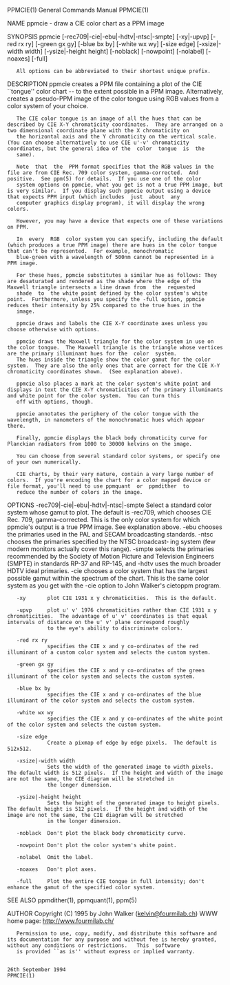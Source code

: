 PPMCIE(1)                                                                               General Commands Manual                                                                              PPMCIE(1)

NAME
       ppmcie - draw a CIE color chart as a PPM image

SYNOPSIS
       ppmcie [-rec709|-cie|-ebu|-hdtv|-ntsc|-smpte] [-xy|-upvp] [-red rx ry] [-green gx gy] [-blue bx by] [-white wx wy] [-size edge] [-xsize|-width width] [-ysize|-height height] [-noblack]
                [-nowpoint] [-nolabel] [-noaxes] [-full]

       All options can be abbreviated to their shortest unique prefix.

DESCRIPTION
       ppmcie creates a PPM file containing a plot of the CIE ``tongue'' color chart -- to the extent possible in a PPM image.  Alternatively, creates a pseudo-PPM image of the  color  tongue  using
       RGB values from a color system of your choice.

       The CIE color tongue is an image of all the hues that can be described by CIE X-Y chromaticity coordinates.  They are arranged on a two dimensional coordinate plane with the X chromaticity on
       the horizontal axis and the Y chromaticity on the vertical scale.  (You can choose alternatively to use CIE u'-v' chromaticity coordinates, but the general idea of the  color  tongue  is  the
       same).

       Note  that  the  PPM format specifies that the RGB values in the file are from CIE Rec. 709 color system, gamma-corrected.  And positive.  See ppm(5) for details.  If you use one of the color
       system options on ppmcie, what you get is not a true PPM image, but is very similar.  If you display such ppmcie output using a device that expects PPM input (which includes  just  about  any
       computer graphics display program), it will display the wrong colors.

       However, you may have a device that expects one of these variations on PPM.

       In  every  RGB  color system you can specify, including the default (which produces a true PPM image) there are hues in the color tongue that can't be represented.  For example, monochromatic
       blue-green with a wavelength of 500nm cannot be represented in a PPM image.

       For these hues, ppmcie substitutes a similar hue as follows: They are desaturated and rendered as the shade where the edge of the Maxwell triangle intersects a line drawn from  the  requested
       shade  to  the white point defined by the color system's white point.  Furthermore, unless you specify the -full option, ppmcie reduces their intensity by 25% compared to the true hues in the
       image.

       ppmcie draws and labels the CIE X-Y coordinate axes unless you choose otherwise with options.

       ppmcie draws the Maxwell triangle for the color system in use on the color tongue.  The Maxwell triangle is the triangle whose vertices are the primary illuminant hues for the  color  system.
       The hues inside the triangle show the color gamut for the color system.  They are also the only ones that are correct for the CIE X-Y chromaticity coordinates shown.  (See explanation above).

       ppmcie also places a mark at the color system's white point and displays in text the CIE X-Y chromaticities of the primary illuminants and white point for the color system.  You can turn this
       off with options, though.

       ppmcie annotates the periphery of the color tongue with the wavelength, in nanometers of the monochromatic hues which appear there.

       Finally, ppmcie displays the black body chromaticity curve for Planckian radiators from 1000 to 30000 kelvins on the image.

       You can choose from several standard color systems, or specify one of your own numerically.

       CIE charts, by their very nature, contain a very large number of colors.  If you're encoding the chart for a color mapped device or file format, you'll need to use ppmquant  or  ppmdither  to
       reduce the number of colors in the image.

OPTIONS
       -rec709|-cie|-ebu|-hdtv|-ntsc|-smpte
                 Select a standard color system whose gamut to plot.  The default is -rec709, which chooses CIE Rec. 709, gamma-corrected.  This is the only color system for which ppmcie's output is
                 a true PPM image.  See explanation above.  -ebu chooses the primaries used in the PAL and SECAM broadcasting standards.  -ntsc chooses the primaries specified by the NTSC broadcast‐
                 ing  system (few modern monitors actually cover this range).  -smpte selects the primaries recommended by the Society of Motion Picture and Television Engineers (SMPTE) in standards
                 RP-37 and RP-145, and -hdtv uses the much broader HDTV ideal primaries.  -cie chooses a color system that has the largest possible gamut within the spectrum of the chart.   This  is
                 the same color system as you get with the -cie option to John Walker's cietoppm program.

       -xy       plot CIE 1931 x y chromaticities.  This is the default.

       -upvp     plot u' v' 1976 chromaticities rather than CIE 1931 x y chromaticities.  The advantage of u' v' coordinates is that equal intervals of distance on the u' v' plane correspond roughly
                 to the eye's ability to discriminate colors.

       -red rx ry
                 specifies the CIE x and y co-ordinates of the red illuminant of a custom color system and selects the custom system.

       -green gx gy
                 specifies the CIE x and y co-ordinates of the green illuminant of the color system and selects the custom system.

       -blue bx by
                 specifies the CIE x and y co-ordinates of the blue illuminant of the color system and selects the custom system.

       -white wx wy
                 specifies the CIE x and y co-ordinates of the white point of the color system and selects the custom system.

       -size edge
                 Create a pixmap of edge by edge pixels.  The default is 512x512.

       -xsize|-width width
                 Sets the width of the generated image to width pixels.  The default width is 512 pixels.  If the height and width of the image are not the same, the CIE diagram will be stretched in
                 the longer dimension.

       -ysize|-height height
                 Sets the height of the generated image to height pixels.  The default height is 512 pixels.  If the height and width of the image are not the same, the CIE diagram will be stretched
                 in the longer dimension.

       -noblack  Don't plot the black body chromaticity curve.

       -nowpoint Don't plot the color system's white point.

       -nolabel  Omit the label.

       -noaxes   Don't plot axes.

       -full     Plot the entire CIE tongue in full intensity; don't enhance the gamut of the specified color system.

SEE ALSO
       ppmdither(1), ppmquant(1), ppm(5)

AUTHOR
                                                                           Copyright (C) 1995 by John Walker (kelvin@fourmilab.ch)
                                                                                   WWW home page: http://www.fourmilab.ch/

       Permission to use, copy, modify, and distribute this software and its documentation for any purpose and without fee is hereby granted, without any conditions or restrictions.   This  software
       is provided ``as is'' without express or implied warranty.

                                                                                          26th September 1994                                                                                PPMCIE(1)
